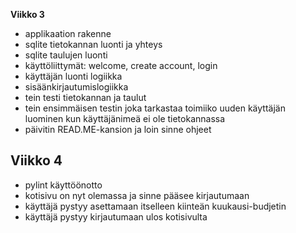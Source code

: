 **Viikko 3**

- applikaation rakenne
- sqlite tietokannan luonti ja yhteys
- sqlite taulujen luonti
- käyttöliittymät: welcome, create account, login
- käyttäjän luonti logiikka
- sisäänkirjautumislogiikka
- tein testi tietokannan ja taulut
- tein ensimmäisen testin joka tarkastaa toimiiko uuden käyttäjän luominen kun käyttäjänimeä ei ole tietokannassa
- päivitin READ.ME-kansion ja loin sinne ohjeet

## **Viikko 4**

- pylint käyttöönotto
- kotisivu on nyt olemassa ja sinne pääsee kirjautumaan
- käyttäjä pystyy asettamaan itselleen kiinteän kuukausi-budjetin
- käyttäjä pystyy kirjautumaan ulos kotisivulta
